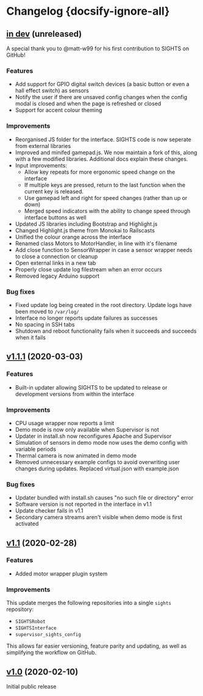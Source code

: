 # Changelog {docsify-ignore-all}
## [in dev]() (unreleased)

A special thank you to @matt-w99 for his first contribution to SIGHTS on GitHub!

### Features

- Add support for GPIO digital switch devices (a basic button or even a hall effect switch) as sensors
- Notify the user if there are unsaved config changes when the config modal is closed and when the page is refreshed or closed
- Support for accent colour theming

### Improvements

- Reorganised JS folder for the interface. SIGHTS code is now seperate from external libraries
- Improved and minifed gamepad.js. We now maintain a fork of this, along with a few modified libraries. Additional docs explain these changes.
- Input improvements:
  - Allow key repeats for more ergonomic speed change on the interface
  - If multiple keys are pressed, return to the last function when the current key is released.
  - Use gamepad left and right for speed changes (rather than up or down)
  - Merged speed indicators with the ability to change speed through interface buttons as well
- Updated JS libraries including Bootstrap and Highlight.js
- Changed Highlight.js theme from Monokai to Railscasts
- Unified the colour orange across the interface
- Renamed class Motors to MotorHandler, in line with it's filename
- Add close function to SensorWrapper in case a sensor wrapper needs to close a connection or cleanup
- Open external links in a new tab
- Properly close update log filestream when an error occurs
- Removed legacy Arduino support

### Bug fixes

- Fixed update log being created in the root directory. Update logs have been moved to `/var/log/`
- Interface no longer reports update failures as successes
- No spacing in SSH tabs 
- Shutdown and reboot functionality fails when it succeeds and succeeds when it fails

## [v1.1.1](https://github.com/SFXRescue/sights/releases/tag/v1.1.1) (2020-03-03)

### Features

- Built-in updater allowing SIGHTS to be updated to release or development versions from within the interface

### Improvements

- CPU usage wrapper now reports a limit
- Demo mode is now only available when Supervisor is not
- Updater in install.sh now reconfigures Apache and Supervisor
- Simulation of sensors in demo mode now uses the demo config with variable periods
- Thermal camera is now animated in demo mode
- Removed unnecessary example configs to avoid overwriting user changes during updates. Replaced virtual.json with example.json

### Bug fixes

- Updater bundled with install.sh causes "no such file or directory" error
- Software version is not reported in the interface in v1.1
- Update checker fails in v1.1
- Secondary camera streams aren't visible when demo mode is first activated

## [v1.1](https://github.com/SFXRescue/sights/releases/tag/v1.1) (2020-02-28)

### Features

- Added motor wrapper plugin system

### Improvements

This update merges the following repositories into a single `sights` repository:

- `SIGHTSRobot`
- `SIGHTSInterface`
- `supervisor_sights_config`

This allows far easier versioning, feature parity and updating, as well as simplifying the workflow on GitHub.

## [v1.0](https://github.com/SFXRescue/sights/releases/tag/v1.0) (2020-02-10)

Initial public release
